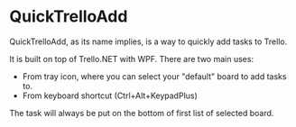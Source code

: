 QuickTrelloAdd
==============

QuickTrelloAdd, as its name implies, is a way to quickly add tasks to Trello.

It is built on top of Trello.NET with WPF.
There are two main uses:
* From tray icon, where you can select your "default" board to add tasks to.
* From keyboard shortcut (Ctrl+Alt+KeypadPlus)

The task will always be put on the bottom of first list of selected board.
